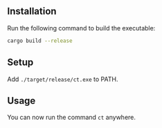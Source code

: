 ## Installation
Run the following command to build the executable:
```bash
cargo build --release
```
## Setup
Add `./target/release/ct.exe` to PATH.

## Usage
You can now run the command `ct` anywhere.
